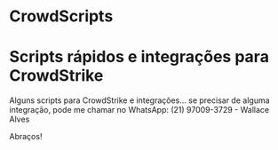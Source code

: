 # CrowdScripts
# Scripts rápidos e integrações para CrowdStrike

Alguns scripts para CrowdStrike e integrações... se precisar de alguma integração, pode me chamar no WhatsApp: (21) 97009-3729 - Wallace Alves

Abraços!
